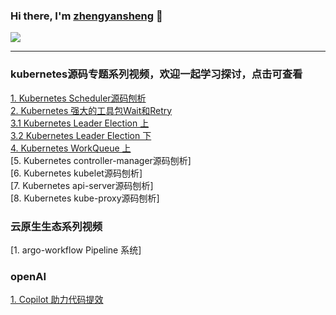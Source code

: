

### Hi there, I'm [zhengyansheng](https://space.bilibili.com/390694664) 👋 

<a href="https://github.com/zhengyansheng/">
  <!-- Change the `github-readme-stats.anuraghazra1.vercel.app` to `github-readme-stats.vercel.app`  -->
  <img align="center" src="https://github-readme-stats.anuraghazra1.vercel.app/api/top-langs/?username=zhengyansheng&layout=compact&theme=material-palenight" />
</a>

<br />

---


### kubernetes源码专题系列视频，欢迎一起学习探讨，点击可查看
[1. Kubernetes Scheduler源码刨析](https://www.bilibili.com/video/BV1V24y1G7Ak/?spm_id_from=333.999.0.0)  
[2. Kubernetes 强大的工具包Wait和Retry](https://www.bilibili.com/video/BV16k4y1j7ZV/?spm_id_from=333.999.0.0)    
[3.1 Kubernetes Leader Election 上](https://www.bilibili.com/video/BV1FX4y1m7xS/?spm_id_from=333.999.0.0)  
[3.2 Kubernetes Leader Election 下](https://www.bilibili.com/video/BV1pz4y187HJ/?spm_id_from=333.999.0.0)   
[4. Kubernetes WorkQueue 上](https://www.bilibili.com/video/BV1Yo4y1G7oe/?spm_id_from=333.999.0.0)   
[5. Kubernetes controller-manager源码刨析]  
[6. Kubernetes kubelet源码刨析]  
[7. Kubernetes api-server源码刨析]  
[8. Kubernetes kube-proxy源码刨析]  

### 云原生生态系列视频
[1. argo-workflow Pipeline 系统]  

### openAI
[1. Copilot 助力代码提效](https://www.bilibili.com/video/BV1a24y1M7Y1/?spm_id_from=333.999.0.0)  


